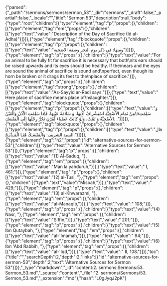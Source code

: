 {"parsed":{"_path":"/sermons/sermons/sermon_53","_dir":"sermons","_draft":false,"_partial":false,"_locale":"","title":"Sermon 53","description":null,"body":{"type":"root","children":[{"type":"element","tag":"p","props":{},"children":[{"type":"element","tag":"em","props":{},"children":[{"type":"text","value":"Description of the Day of Sacrifice (Id al-Adha)"}]}]},{"type":"element","tag":"blockquote","props":{},"children":[{"type":"element","tag":"p","props":{},"children":[{"type":"text","value":"ومنها: في ذكر يوم النحر وصفة الاضحية"}]}]},{"type":"element","tag":"p","props":{},"children":[{"type":"text","value":"For an animal to be fully fit for sacrifice it is necessary that both\nits ears should be raised upwards and its eyes should be healthy. If the\nears and the eyes are sound the animal of sacrifice is sound and\nperfect, even though its horn be broken or it drags its feet to the\nplace of sacrifice."}]},{"type":"element","tag":"p","props":{},"children":[{"type":"element","tag":"strong","props":{},"children":[{"type":"text","value":"As-Sayyid ar-Radi says:"}]},{"type":"text","value":" Here place of sacrifice means place of\nslaughter."}]},{"type":"element","tag":"blockquote","props":{},"children":[{"type":"element","tag":"p","props":{},"children":[{"type":"text","value":"وَ مِنْ تَمامِ الاْضْحِيَّةِ اسْتِشْرافُ اُذُنِها، وَ سَلامَةُ عَيْنِها. فَاِذا سَلِمَتِ الاْذُنُ وَالْعَيْنُ\nسَلِمَتِ الاْضْحِيَّةُ وَ تَمَّتْ، وَلَوْ كانَتْ عَضْباءَ لْقَرْنِ تَجُرُّ رِجْلَها اِلَى الْمَنْسَكِ. ."}]}]},{"type":"element","tag":"blockquote","props":{},"children":[{"type":"element","tag":"p","props":{},"children":[{"type":"text","value":"قال السيد الشريف: وَالْمَنْسَـكُ هُنَـا الْمَـذْبَـحُ."}]}]},{"type":"element","tag":"h2","props":{"id":"alternative-sources-for-sermon-53"},"children":[{"type":"text","value":"Alternative Sources for Sermon 53"}]},{"type":"element","tag":"p","props":{},"children":[{"type":"text","value":"(1) Al-Saduq, "},{"type":"element","tag":"em","props":{},"children":[{"type":"text","value":"Man la yahduruh,"}]},{"type":"text","value":" I, 461;"}]},{"type":"element","tag":"p","props":{},"children":[{"type":"text","value":"(2) al-Tusi, "},{"type":"element","tag":"em","props":{},"children":[{"type":"text","value":"Misbah,"}]},{"type":"text","value":" 429;"}]},{"type":"element","tag":"p","props":{},"children":[{"type":"text","value":"(3) al-Khwarazmi, "},{"type":"element","tag":"em","props":{},"children":[{"type":"text","value":"al-Manaqib,"}]},{"type":"text","value":" 108;"}]},{"type":"element","tag":"p","props":{},"children":[{"type":"text","value":"(4) Nasr, "},{"type":"element","tag":"em","props":{},"children":[{"type":"text","value":"Siffin,"}]},{"type":"text","value":" 201;"}]},{"type":"element","tag":"p","props":{},"children":[{"type":"text","value":"(5) Ibn Qutaybah, "},{"type":"element","tag":"em","props":{},"children":[{"type":"text","value":"al-'Imamah,"}]},{"type":"text","value":" 94;"}]},{"type":"element","tag":"p","props":{},"children":[{"type":"text","value":"(6) Ibn 'Abd Rabbih, "},{"type":"element","tag":"em","props":{},"children":[{"type":"text","value":"al-'Iqd,"}]},{"type":"text","value":" II, 108."}]}],"toc":{"title":"","searchDepth":2,"depth":2,"links":[{"id":"alternative-sources-for-sermon-53","depth":2,"text":"Alternative Sources for Sermon 53"}]}},"_type":"markdown","_id":"content:2. sermons:Sermons:53. Sermon_53.md","_source":"content","_file":"2. sermons/Sermons/53. Sermon_53.md","_extension":"md"},"hash":"L0gJyqJ2pK"}